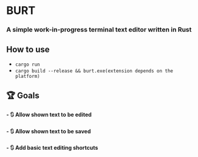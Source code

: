 # BURT

### A simple work-in-progress terminal text editor written in Rust

## How to use

- ```cargo run```
- ```cargo build --release && burt.exe(extension depends on the platform)```

## 🏆 Goals
#### - 🔃 Allow shown text to be edited
#### - 🔃 Allow shown text to be saved
#### - 🔃 Add basic text editing shortcuts